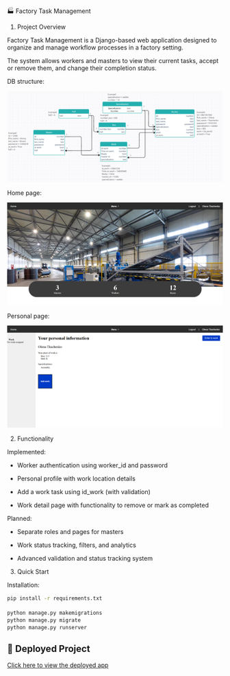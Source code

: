 🏭 Factory Task Management

1. Project Overview

Factory Task Management is a Django-based web application designed to organize and manage workflow processes in a factory setting.

The system allows workers and masters to view their current tasks, accept or remove them, and change their completion status.

DB structure:

![Structure_DB.png](Image/Structure_DB.png)

Home page:

![Home_page_img.png](Image/Home_page_img.png)

Personal page:

![Personal_page_img.png](Image/Personal_page_img.png)

2. Functionality

Implemented:

- Worker authentication using worker_id and password

- Personal profile with work location details

- Add a work task using id_work (with validation)

- Work detail page with functionality to remove or mark as completed

Planned:

- Separate roles and pages for masters

- Work status tracking, filters, and analytics

- Advanced validation and status tracking system

3. Quick Start

Installation:

```bash
pip install -r requirements.txt

python manage.py makemigrations
python manage.py migrate
python manage.py runserver
```

## 🚀 Deployed Project

[Click here to view the deployed app](https://factory-task.onrender.com)